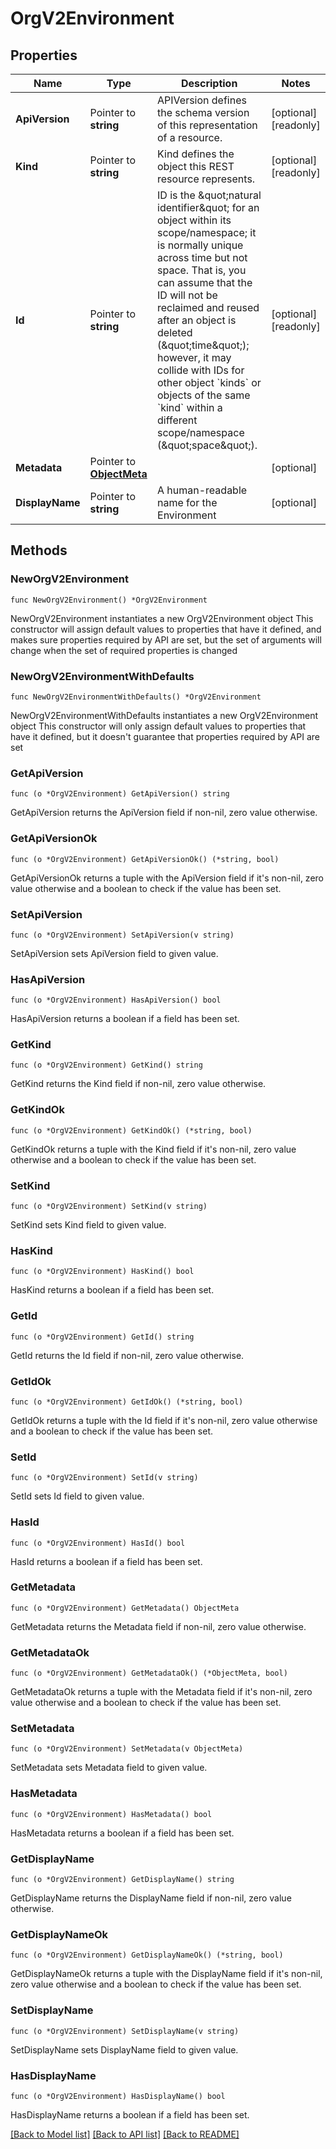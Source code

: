 # OrgV2Environment

## Properties

Name | Type | Description | Notes
------------ | ------------- | ------------- | -------------
**ApiVersion** | Pointer to **string** | APIVersion defines the schema version of this representation of a resource. | [optional] [readonly] 
**Kind** | Pointer to **string** | Kind defines the object this REST resource represents. | [optional] [readonly] 
**Id** | Pointer to **string** | ID is the \&quot;natural identifier\&quot; for an object within its scope/namespace; it is normally unique across time but not space. That is, you can assume that the ID will not be reclaimed and reused after an object is deleted (\&quot;time\&quot;); however, it may collide with IDs for other object &#x60;kinds&#x60; or objects of the same &#x60;kind&#x60; within a different scope/namespace (\&quot;space\&quot;). | [optional] [readonly] 
**Metadata** | Pointer to [**ObjectMeta**](ObjectMeta.md) |  | [optional] 
**DisplayName** | Pointer to **string** | A human-readable name for the Environment | [optional] 

## Methods

### NewOrgV2Environment

`func NewOrgV2Environment() *OrgV2Environment`

NewOrgV2Environment instantiates a new OrgV2Environment object
This constructor will assign default values to properties that have it defined,
and makes sure properties required by API are set, but the set of arguments
will change when the set of required properties is changed

### NewOrgV2EnvironmentWithDefaults

`func NewOrgV2EnvironmentWithDefaults() *OrgV2Environment`

NewOrgV2EnvironmentWithDefaults instantiates a new OrgV2Environment object
This constructor will only assign default values to properties that have it defined,
but it doesn't guarantee that properties required by API are set

### GetApiVersion

`func (o *OrgV2Environment) GetApiVersion() string`

GetApiVersion returns the ApiVersion field if non-nil, zero value otherwise.

### GetApiVersionOk

`func (o *OrgV2Environment) GetApiVersionOk() (*string, bool)`

GetApiVersionOk returns a tuple with the ApiVersion field if it's non-nil, zero value otherwise
and a boolean to check if the value has been set.

### SetApiVersion

`func (o *OrgV2Environment) SetApiVersion(v string)`

SetApiVersion sets ApiVersion field to given value.

### HasApiVersion

`func (o *OrgV2Environment) HasApiVersion() bool`

HasApiVersion returns a boolean if a field has been set.

### GetKind

`func (o *OrgV2Environment) GetKind() string`

GetKind returns the Kind field if non-nil, zero value otherwise.

### GetKindOk

`func (o *OrgV2Environment) GetKindOk() (*string, bool)`

GetKindOk returns a tuple with the Kind field if it's non-nil, zero value otherwise
and a boolean to check if the value has been set.

### SetKind

`func (o *OrgV2Environment) SetKind(v string)`

SetKind sets Kind field to given value.

### HasKind

`func (o *OrgV2Environment) HasKind() bool`

HasKind returns a boolean if a field has been set.

### GetId

`func (o *OrgV2Environment) GetId() string`

GetId returns the Id field if non-nil, zero value otherwise.

### GetIdOk

`func (o *OrgV2Environment) GetIdOk() (*string, bool)`

GetIdOk returns a tuple with the Id field if it's non-nil, zero value otherwise
and a boolean to check if the value has been set.

### SetId

`func (o *OrgV2Environment) SetId(v string)`

SetId sets Id field to given value.

### HasId

`func (o *OrgV2Environment) HasId() bool`

HasId returns a boolean if a field has been set.

### GetMetadata

`func (o *OrgV2Environment) GetMetadata() ObjectMeta`

GetMetadata returns the Metadata field if non-nil, zero value otherwise.

### GetMetadataOk

`func (o *OrgV2Environment) GetMetadataOk() (*ObjectMeta, bool)`

GetMetadataOk returns a tuple with the Metadata field if it's non-nil, zero value otherwise
and a boolean to check if the value has been set.

### SetMetadata

`func (o *OrgV2Environment) SetMetadata(v ObjectMeta)`

SetMetadata sets Metadata field to given value.

### HasMetadata

`func (o *OrgV2Environment) HasMetadata() bool`

HasMetadata returns a boolean if a field has been set.

### GetDisplayName

`func (o *OrgV2Environment) GetDisplayName() string`

GetDisplayName returns the DisplayName field if non-nil, zero value otherwise.

### GetDisplayNameOk

`func (o *OrgV2Environment) GetDisplayNameOk() (*string, bool)`

GetDisplayNameOk returns a tuple with the DisplayName field if it's non-nil, zero value otherwise
and a boolean to check if the value has been set.

### SetDisplayName

`func (o *OrgV2Environment) SetDisplayName(v string)`

SetDisplayName sets DisplayName field to given value.

### HasDisplayName

`func (o *OrgV2Environment) HasDisplayName() bool`

HasDisplayName returns a boolean if a field has been set.


[[Back to Model list]](../README.md#documentation-for-models) [[Back to API list]](../README.md#documentation-for-api-endpoints) [[Back to README]](../README.md)


